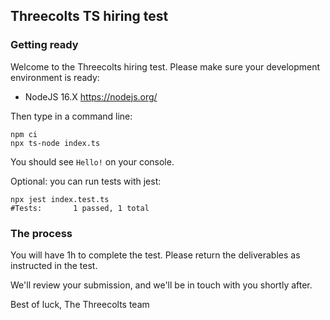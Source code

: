 ## Threecolts TS hiring test

### Getting ready

Welcome to the Threecolts hiring test. Please make sure your development environment is ready:

- NodeJS 16.X https://nodejs.org/

Then type in a command line:

```
npm ci
npx ts-node index.ts
```

You should see `Hello!` on your console.

Optional: you can run tests with jest:

```
npx jest index.test.ts
#Tests:       1 passed, 1 total
```

### The process

You will have 1h to complete the test. Please return the deliverables as instructed in the test.

We'll review your submission, and we'll be in touch with you shortly after.

Best of luck,
The Threecolts team